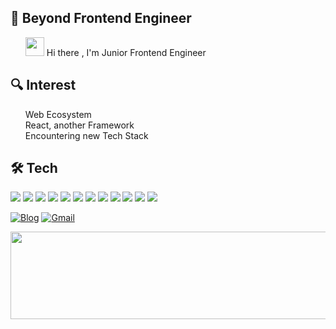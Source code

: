 <h2>🚀 Beyond Frontend Engineer</h2>
<ul>
<img src="https://user-images.githubusercontent.com/55469709/138402178-963c2166-30a1-4660-abb1-f236fedd00ae.gif"  width="30" height="30"/> Hi there 
, I'm Junior Frontend Engineer
</ul>
<h2>🔍 Interest</h3>
<ul>
<div>Web Ecosystem</div>  
<div>React, another Framework</div>
<div>Encountering new Tech Stack </div>  
</ul>
<h2>🛠 Tech</h2>
<p align="left">
<img src="https://img.shields.io/badge/JavaScript-F7DF1E?style=flat-square&logo=Javascript&logoColor=black"/></a>
<img src="https://img.shields.io/badge/TypeScript-3178C6?style=flat-square&logo=Typescript&logoColor=white"/></a>
<img src="https://img.shields.io/badge/React-61DAFB?style=flat-square&logo=React&logoColor=white"/></a>
<img src="https://img.shields.io/badge/Next.js-000000?style=flat-square&logo=Next.js&logoColor=white"/></a>
<img src="https://img.shields.io/badge/SCSS-CC6699?style=flat-square&logo=SASS&logoColor=white"/></a>
<img src="https://img.shields.io/badge/Styled-components-DB7093?style=flat-square&logo=Styled-components&logoColor=white"/></a>
<img src="https://img.shields.io/badge/Storybook-FF4785?style=flat-square&logo=Storybook&logoColor=white"/></a>
<img src="https://img.shields.io/badge/MySQL-4479A1?style=flat-square&logo=MySQL&logoColor=white"/></a>
<img src="https://img.shields.io/badge/Amazon-AWS-232F3E?style=flat-square&logo=Amazon-Aws&logoColor=white"/></a>
<img src="https://img.shields.io/badge/Python-3776AB?style=flat-square&logo=Python&logoColor=white"/></a>
<img src="https://img.shields.io/badge/Java-007396?style=flat-square&logo=Java&logoColor=white"/></a>
<img src="https://img.shields.io/badge/C-00599C?style=flat-square&logo=C&logoColor=white"/></a>
</p>
<p align="left">
 <a href="https://kyoung-jnn.com/" target="_blank"><img alt="Blog" src="https://img.shields.io/badge/Blog-FF5722?style=flat-square&logo=blogger&logoColor=white" ></a>
<a href="https://mail.google.com/mail/?view=cm&amp;fs=1&amp;to=rudwls468@gmail.com" target="_blank">
<img alt="Gmail" src="https://img.shields.io/badge/Gmail-D14836?style=flat-square&logo=gmail&logoColor=white" />
</a>
 </p>


<a href="https://github.com/devxb/gitanimals">
  <img src="https://render.gitanimals.org/lines/kyoung-jnn?pet-id=598024350572867010" width="1000" height="140"/>
</a>
